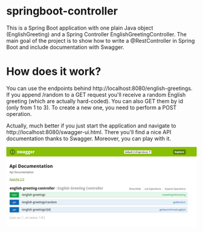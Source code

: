 # springboot-controller
This is a Spring Boot application with one plain Java object (EnglishGreeting) and a Spring Controller EnglishGreetingController.  The main goal of the project is to show how to write a @RestController in Spring Boot and include documentation with Swagger.

# How does it work?
You can use the endpoints behind http://localhost:8080/english-greetings. If you append /random to a GET request you'll receive a random English greeting (which are actually hard-coded). You can also GET them by id (only from 1 to 3). To create a new one, you need to perform a POST operation.

Actually, much better if you just start the application and navigate to http://localhost:8080/swagger-ui.html. There you'll find a nice API documentation thanks to Swagger. Moreover, you can play with it.

![alt text](https://github.com/toprakvo/springboot-controller/blob/master/images/swagger.png)
